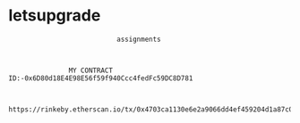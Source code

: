 # letsupgrade
                               assignments



                   MY CONTRACT ID:-0x6D80d18E4E98E56f59f940Ccc4fedFc59DC8D781


         https://rinkeby.etherscan.io/tx/0x4703ca1130e6e2a9066dd4ef459204d1a87c08196e326f35078691995011ed3a

